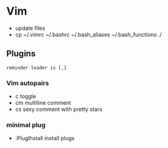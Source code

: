 # Vim
- update files
- cp ~/.vimrc ~/.bashrc ~/.bash_aliases ~/.bash_functions ./
## Plugins
`reminder leader is [,]`
### Vim autopairs
- <leader>c<space> toggle
- <leader>cm multiline comment
- <leader>cs sexy comment with pretty stars
### minimal plug
- :PlugIhstall install plugs
